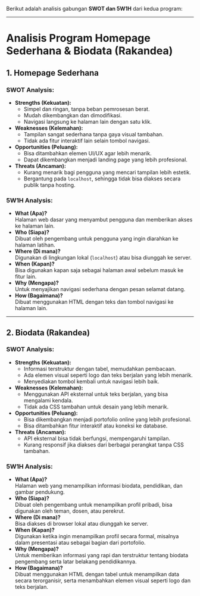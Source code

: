 Berikut adalah analisis gabungan **SWOT dan 5W1H** dari kedua program:  

---

# **Analisis Program Homepage Sederhana & Biodata (Rakandea)**  

## **1. Homepage Sederhana**  
### **SWOT Analysis:**  
- **Strengths (Kekuatan):**  
  - Simpel dan ringan, tanpa beban pemrosesan berat.  
  - Mudah dikembangkan dan dimodifikasi.  
  - Navigasi langsung ke halaman lain dengan satu klik.  
- **Weaknesses (Kelemahan):**  
  - Tampilan sangat sederhana tanpa gaya visual tambahan.  
  - Tidak ada fitur interaktif lain selain tombol navigasi.  
- **Opportunities (Peluang):**  
  - Bisa ditambahkan elemen UI/UX agar lebih menarik.  
  - Dapat dikembangkan menjadi landing page yang lebih profesional.  
- **Threats (Ancaman):**  
  - Kurang menarik bagi pengguna yang mencari tampilan lebih estetik.  
  - Bergantung pada `localhost`, sehingga tidak bisa diakses secara publik tanpa hosting.  

### **5W1H Analysis:**  
- **What (Apa)?**  
  Halaman web dasar yang menyambut pengguna dan memberikan akses ke halaman lain.  
- **Who (Siapa)?**  
  Dibuat oleh pengembang untuk pengguna yang ingin diarahkan ke halaman latihan.  
- **Where (Di mana)?**  
  Digunakan di lingkungan lokal (`localhost`) atau bisa diunggah ke server.  
- **When (Kapan)?**  
  Bisa digunakan kapan saja sebagai halaman awal sebelum masuk ke fitur lain.  
- **Why (Mengapa)?**  
  Untuk menyajikan navigasi sederhana dengan pesan selamat datang.  
- **How (Bagaimana)?**  
  Dibuat menggunakan HTML dengan teks dan tombol navigasi ke halaman lain.  

---

## **2. Biodata (Rakandea)**  
### **SWOT Analysis:**  
- **Strengths (Kekuatan):**  
  - Informasi terstruktur dengan tabel, memudahkan pembacaan.  
  - Ada elemen visual seperti logo dan teks berjalan yang lebih menarik.  
  - Menyediakan tombol kembali untuk navigasi lebih baik.  
- **Weaknesses (Kelemahan):**  
  - Menggunakan API eksternal untuk teks berjalan, yang bisa mengalami kendala.  
  - Tidak ada CSS tambahan untuk desain yang lebih menarik.  
- **Opportunities (Peluang):**  
  - Bisa dikembangkan menjadi portofolio online yang lebih profesional.  
  - Bisa ditambahkan fitur interaktif atau koneksi ke database.  
- **Threats (Ancaman):**  
  - API eksternal bisa tidak berfungsi, mempengaruhi tampilan.  
  - Kurang responsif jika diakses dari berbagai perangkat tanpa CSS tambahan.  

### **5W1H Analysis:**  
- **What (Apa)?**  
  Halaman web yang menampilkan informasi biodata, pendidikan, dan gambar pendukung.  
- **Who (Siapa)?**  
  Dibuat oleh pengembang untuk menampilkan profil pribadi, bisa digunakan oleh teman, dosen, atau perekrut.  
- **Where (Di mana)?**  
  Bisa diakses di browser lokal atau diunggah ke server.  
- **When (Kapan)?**  
  Digunakan ketika ingin menampilkan profil secara formal, misalnya dalam presentasi atau sebagai bagian dari portofolio.  
- **Why (Mengapa)?**  
  Untuk memberikan informasi yang rapi dan terstruktur tentang biodata pengembang serta latar belakang pendidikannya.  
- **How (Bagaimana)?**  
  Dibuat menggunakan HTML dengan tabel untuk menampilkan data secara terorganisir, serta menambahkan elemen visual seperti logo dan teks berjalan.  
